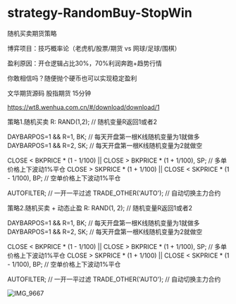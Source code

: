 # strategy-RandomBuy-StopWin
随机买卖期货策略

博弈项目：技巧概率论（老虎机/股票/期货 vs 网球/足球/围棋）

盈利原因：开仓逻辑占比30%，70%利润奔跑+趋势行情

你敢相信吗？随便抛个硬币也可以实现稳定盈利

文华期货源码 股指期货 15分钟

https://wt8.wenhua.com.cn/#/download/download/1

策略1.随机买卖 
R: RAND(1,2);  // 随机变量R返回1或者2

DAYBARPOS=1 && R=1, BK;  // 每天开盘第一根K线随机变量为1就做多
DAYBARPOS=1 && R=2, SK;  // 每天开盘第一根K线随机变量为2就做空

CLOSE < BKPRICE * (1 - 1/100) || CLOSE > BKPRICE * (1 + 1/100), SP;  // 多单价格上下波动1%平仓
CLOSE > SKPRICE * (1 + 1/100) || CLOSE < SKPRICE * (1 - 1/100), BP;  // 空单价格上下波动1%平仓

AUTOFILTER;                   // 一开一平过滤
TRADE_OTHER('AUTO');          // 自动切换主力合约


策略2.随机买卖 + 动态止盈 
R: RAND(1, 2);  // 随机变量R返回1或者2

DAYBARPOS=1 && R=1, BK;       // 每天开盘第一根K线随机变量为1就做多
DAYBARPOS=1 && R=2, SK;       // 每天开盘第一根K线随机变量为2就做空

CLOSE < BKPRICE * (1 - 1/100) || CLOSE > BKPRICE * (1 + 1/100), SP;  // 多单价格上下波动1%平仓
CLOSE > SKPRICE * (1 + 1/100) || CLOSE < SKPRICE * (1 - 1/100), BP;  // 空单价格上下波动1%平仓

AUTOFILTER;                 // 一开一平过滤
TRADE_OTHER('AUTO');        // 自动切换主力合约

![IMG_9667](https://github.com/user-attachments/assets/7f005f03-b00b-4f25-9afa-3d897f4e1c80)

